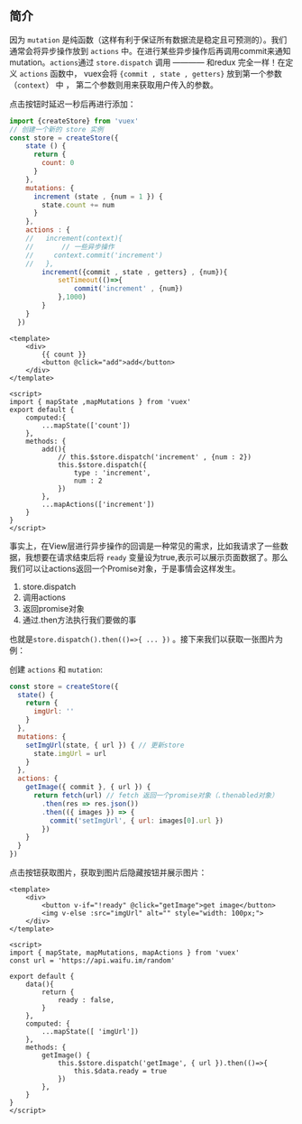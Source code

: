 ## 简介

因为 `mutation` 是纯函数（这样有利于保证所有数据流是稳定且可预测的）。我们通常会将异步操作放到 `actions` 中。在进行某些异步操作后再调用commit来通知mutation。`actions`通过 `store.dispatch` 调用 ———— 和redux 完全一样！在定义 `actions` 函数中， vuex会将 `{commit , state , getters}` 放到第一个参数（`context`） 中 ， 第二个参数则用来获取用户传入的参数。

点击按钮时延迟一秒后再进行添加：

```js
import {createStore} from 'vuex'
// 创建一个新的 store 实例
const store = createStore({
    state () {
      return {
        count: 0
      }
    },
    mutations: {
      increment (state , {num = 1 }) {
        state.count += num
      }
    },
    actions : {
    //   increment(context){
    //       // 一些异步操作
    //     context.commit('increment')
    //   },
        increment({commit , state , getters} , {num}){
            setTimeout(()=>{
                commit('increment' , {num})
            },1000)
        }
    }
  })

```

```vue
<template>
    <div>
        {{ count }}
        <button @click="add">add</button>
    </div>
</template>

<script>
import { mapState ,mapMutations } from 'vuex'
export default {
    computed:{
        ...mapState(['count'])
    },
    methods: {
        add(){
            // this.$store.dispatch('increment' , {num : 2})
            this.$store.dispatch({
                type : 'increment',
                num : 2
            })
        },
        ...mapActions(['increment'])
    }
}
</script>
```

事实上，在View层进行异步操作的回调是一种常见的需求，比如我请求了一些数据，我想要在请求结束后将 `ready` 变量设为true,表示可以展示页面数据了。那么我们可以让actions返回一个Promise对象，于是事情会这样发生。

1.  store.dispatch
2.  调用actions 
3.  返回promise对象
4.  通过.then方法执行我们要做的事

也就是`store.dispatch().then(()=>{ ... })` 。接下来我们以获取一张图片为例：

创建 `actions` 和 `mutation`:

```js
const store = createStore({
  state() {
    return {
      imgUrl: ''
    }
  },
  mutations: {
    setImgUrl(state, { url }) { // 更新store
      state.imgUrl = url
    }
  },
  actions: {
    getImage({ commit }, { url }) {
      return fetch(url) // fetch 返回一个promise对象（.thenabled对象）
        .then(res => res.json())
        .then(({ images }) => {
          commit('setImgUrl', { url: images[0].url })
        })
    }
  }
})

```

点击按钮获取图片，获取到图片后隐藏按钮并展示图片：

```vue
<template>
    <div>
        <button v-if="!ready" @click="getImage">get image</button>
        <img v-else :src="imgUrl" alt="" style="width: 100px;">
    </div>
</template>

<script>
import { mapState, mapMutations, mapActions } from 'vuex'
const url = 'https://api.waifu.im/random'

export default {
    data(){
        return {
            ready : false,
        }
    },
    computed: {
        ...mapState([ 'imgUrl'])
    },
    methods: {
        getImage() {
            this.$store.dispatch('getImage', { url }).then(()=>{
                this.$data.ready = true
            })
        },
    }
}
</script>

```